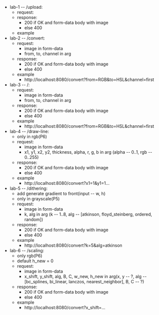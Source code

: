 - lab-1 -- /upload:
    - request:
    - response:
        - 200 if OK and form-data body with image
        - else 400
    - example
- lab-2 -- /convert:
    - request:
        - image in form-data
        - from, to, channel in arg
    - response:
        - 200 if OK and form-data body with image
        - else 400
    - example
        - http://localhost:8080/convert?from=RGB&to=HSL&channel=first
- lab-3 -- /:
    - request:
        - image in form-data
        - from, to, channel in arg
    - response:
        - 200 if OK and form-data body with image
        - else 400
    - example
        - http://localhost:8080/convert?from=RGB&to=HSL&channel=first
- lab-4 -- /draw-line:
    - only in rgb(P6)
    - request:
        - image in form-data
        - x1, y1, x2, y2, thickness, alpha, r, g, b in arg (alpha -- 0..1, rgb -- 0..255)
    - response:
        - 200 if OK and form-data body with image
        - else 400
    - example
        - http://localhost:8080/convert?x1=1&y1=1...
- lab-5 -- /dithering:
    - add generate gradient to front(input -- w, h)
    - only in grayscale(P5)
    - request:
        - image in form-data
        - k, alg in arg (k -- 1..8, alg -- [atkinson, floyd_steinberg, ordered, random])
    - response:
        - 200 if OK and form-data body with image
        - else 400
    - example
        - http://localhost:8080/convert?k=5&alg=atkinson
- lab-6 -- /scaling:
    - only rgb(P6)
    - default h_new = 0
    - request:
        - image in form-data
        - x_shift, y_shift, alg, B, C, w_new, h_new in arg(x, y -- ?, alg
          -- [bc_splines, bi_linear, lanczos, nearest_neighbor], B, C -- ?)
    - response:
        - 200 if OK and form-data body with image
        - else 400
    - example
        - http://localhost:8080/convert?x_shift=...